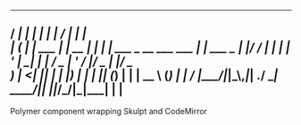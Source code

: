 
  _____ _          _       _      _____                      _      
  / ____| |        | |     | |    / ____|                    | |     
 | (___ | | ___   _| |_ __ | |_  | |     ___  _ __  ___  ___ | | ___ 
  \___ \| |/ / | | | | '_ \| __| | |    / _ \| '_ \/ __|/ _ \| |/ _ \
  ____) |   <| |_| | | |_) | |_  | |___| (_) | | | \__ \ (_) | |  __/
 |_____/|_|\_\\__,_|_| .__/ \__|  \_____\___/|_| |_|___/\___/|_|\___|
                     | |                                             
 --------------------------------------------------------------------
Polymer component wrapping Skulpt and CodeMirror